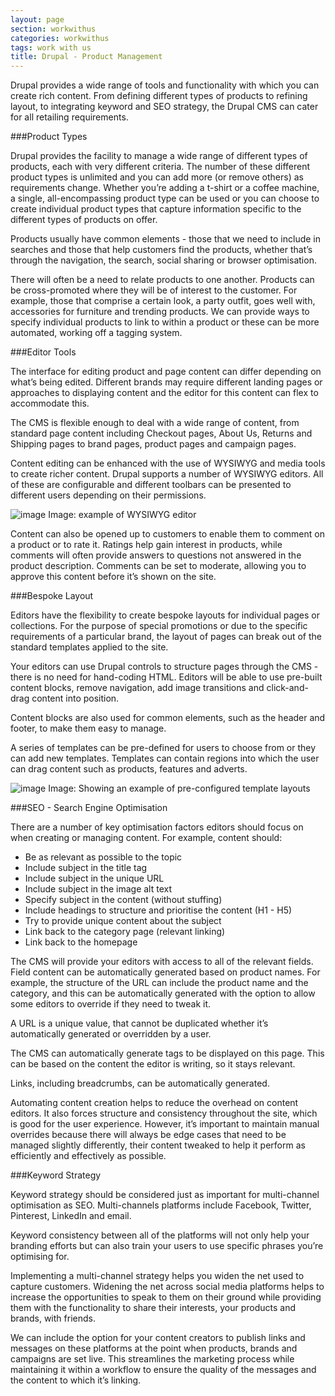 ```yaml
---
layout: page
section: workwithus
categories: workwithus
tags: work with us
title: Drupal - Product Management
---
```


Drupal provides a wide range of tools and functionality with which you can create rich content. From defining different types of products to refining layout, to integrating keyword and SEO strategy, the Drupal CMS can cater for all retailing requirements.

###Product Types

Drupal provides the facility to manage a wide range of different types of products, each with very different criteria. The number of these different product types is unlimited and you can add more (or remove others) as requirements change. Whether you’re adding a t-shirt or a coffee machine, a single, all-encompassing product type can be used or you can choose to create individual product types that capture information specific to the different types of products on offer.

Products usually have common elements - those that we need to include in searches and those that help customers find the products, whether that’s through the navigation, the search, social sharing or browser optimisation.

There will often be a need to relate products to one another. Products can be cross-promoted where they will be of interest to the customer. For example, those that comprise a certain look, a party outfit, goes well with, accessories for furniture and trending products. We can provide ways to specify individual products to link to within a product or these can be more automated, working off a tagging system.

###Editor Tools

The interface for editing product and page content can differ depending on what’s being edited. Different brands may require different landing pages or approaches to displaying content and the editor for this content can flex to accommodate this. 

The CMS is flexible enough to deal with a wide range of content, from standard page content including Checkout pages, About Us, Returns and Shipping pages to brand pages, product pages and campaign pages. 

Content editing can be enhanced with the use of WYSIWYG and media tools to create richer content. Drupal supports a number of WYSIWYG editors. All of these are configurable and different toolbars can be presented to different users depending on their permissions. 

![image](http://way.wunder.co.uk/public/images/wysiwyg.png) 
Image: example of WYSIWYG editor

Content can also be opened up to customers to enable them to comment on a product or to rate it. Ratings help gain interest in products, while comments will often provide answers to questions not answered in the product description. Comments can be set to moderate, allowing you to approve this content before it’s shown on the site.

###Bespoke Layout

Editors have the flexibility to create bespoke layouts for individual pages or collections. For the purpose of special promotions or due to the specific requirements of a particular brand, the layout of pages can break out of the standard templates applied to the site. 

Your editors can use Drupal controls to structure pages through the CMS - there is no need for hand-coding HTML. Editors will be able to use pre-built content blocks, remove navigation, add image transitions and click-and-drag content into position.

Content blocks are also used for common elements, such as the header and footer, to make them easy to manage.

A series of templates can be pre-defined for users to choose from or they can add new templates. Templates can contain regions into which the user can drag content such as products, features and adverts.

![image](http://way.wunder.co.uk/public/images/templates.png)
Image: Showing an example of pre-configured template layouts

###SEO - Search Engine Optimisation

There are a number of key optimisation factors editors should focus on when creating or managing content. For example, content should:

*	Be as relevant as possible to the topic
*	Include subject in the title tag
*	Include subject in the unique URL
*	Include subject in the image alt text
*	Specify subject in the content (without stuffing)
*	Include headings to structure and prioritise the content (H1 - H5)
*	Try to provide unique content about the subject
*	Link back to the category page (relevant linking)
*	Link back to the homepage

The CMS will provide your editors with access to all of the relevant fields. Field content can be automatically generated based on product names. For example, the structure of the URL can include the product name and the category, and this can be automatically generated with the option to allow some editors to override if they need to tweak it.

A URL is a unique value, that cannot be duplicated whether it’s automatically generated or overridden by a user.

The CMS can automatically generate tags to be displayed on this page. This can be based on the content the editor is writing, so it stays relevant.

Links, including breadcrumbs, can be automatically generated.

Automating content creation helps to reduce the overhead on content editors. It also forces structure and consistency throughout the site, which is good for the user experience. However, it’s important to maintain manual overrides because there will always be edge cases that need to be managed slightly differently, their content tweaked to help it perform as efficiently and effectively as possible.

###Keyword Strategy

Keyword strategy should be considered just as important for multi-channel optimisation as SEO. Multi-channels platforms include Facebook, Twitter, Pinterest, LinkedIn and email.

Keyword consistency between all of the platforms will not only help your branding efforts but can also train your users to use specific phrases you’re optimising for.

Implementing a multi-channel strategy helps you widen the net used to capture customers. Widening the net across social media platforms helps to increase the opportunities to speak to them on their ground while providing them with the functionality to share their interests, your products and brands, with friends.

We can include the option for your content creators to publish links and messages on these platforms at the point when products, brands and campaigns are set live. This streamlines the marketing process while maintaining it within a workflow to ensure the quality of the messages and the content to which it’s linking.

